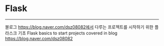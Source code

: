 # Flask
---
블로그 https://blog.naver.com/dsz08082에서 다루는 프로젝트를 시작하기 위한 플라스크 기초
Flask basics to start projects covered in blog https://blog.naver.com/dsz08082